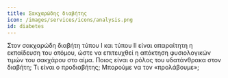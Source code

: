 ```yaml
---
title: Σακχαρώδης διαβήτης
icon: /images/services/icons/analysis.png
id: diabetes
---
```


Στον σακχαρώδη διαβήτη τύπου Ι και τύπου ΙΙ είναι απαραίτητη η εκπαίδευση του ατόμου, ώστε να επιτευχθεί η απόκτηση φυσιολογικών τιμών του σακχάρου στο αίμα. Ποιος είναι ο ρόλος του υδατάνθρακα στον διαβήτη; Τι είναι ο προδιαβήτης; Μπορούμε να τον «προλάβουμε»; 